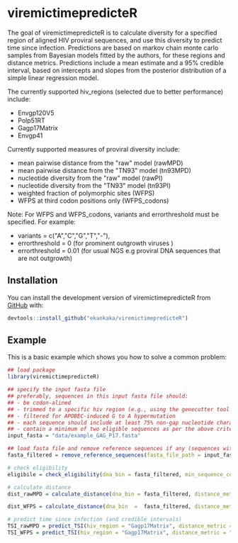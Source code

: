 
# viremictimepredicteR

<!-- badges: start -->
<!-- badges: end -->

The goal of viremictimepredicteR is to calculate diversity for a specified region of aligned HIV proviral sequences, and use this diversity to predict time since infection. Predictions are based on markov chain monte carlo samples from Bayesian models fitted by the authors, for these regions and distance metrics. Predictions include a mean estimate and a 95% credible interval, based on intercepts and slopes from the posterior distribution of a simple linear regression model.

The currently supported hiv_regions (selected due to better performance) include:
- Envgp120V5
- Polp51RT
- Gagp17Matrix
- Envgp41

Currently supported measures of proviral diversity include:
- mean pairwise distance from the "raw" model (rawMPD)
- mean pairwise distance from the "TN93" model (tn93MPD)
- nucleotide diversity from the "raw" model (rawPI)
- nucleotide diversity from the "TN93" model (tn93PI)
- weighted fraction of polymorphic sites (WFPS)
- WFPS at third codon positions only (WFPS_codons)

Note: For WFPS and WFPS_codons, variants and errorthreshold must be specified. For example:
- variants = c("A","C","G","T","-"), 
- errorthreshold = 0 (for prominent outgrowth viruses )
- errorthreshold = 0.01 (for usual NGS e.g proviral DNA sequences that are not outgrowth)

## Installation

You can install the development version of viremictimepredicteR from [GitHub](https://github.com/) with: 

``` r
devtools::install_github("ekankaka/viremictimepredicteR")
```

## Example

This is a basic example which shows you how to solve a common problem:

``` r
## load package
library(viremictimepredicteR)

## specify the input fasta file
## preferably, sequences in this input fasta file should:
## - be codon-alined 
## - trimmed to a specific hiv region (e.g., using the genecutter tool from los-alamos hiv website, or a similar tool).
## - filtered for APOBEC-induced G to A hypermutation
## - each sequence should include at least 75% non-gap nucleotide characters (A,C,G,T) across the width of the alignment.
## - contain a minimum of two eligible sequences as per the above criteria, excluding reference sequence(s).
input_fasta = "data/example_GAG_P17.fasta"

## load fasta file and remove reference sequences if any (sequences with pattern "Ref", or "HXB2" in the headers)
fasta_filtered = remove_reference_sequences(fasta_file_path = input_fasta)

# check eligibility
eligibile = check_eligibility(dna_bin = fasta_filtered, min_sequence_count = 2, min_seq_width = 9)

# calculate distance
dist_rawMPD = calculate_distance(dna_bin = fasta_filtered, distance_metric = "rawMPD", min_sequence_count = 2, min_seq_width = 9)

dist_WFPS = calculate_distance(dna_bin  =  fasta_filtered, distance_metric  =  "WFPS", min_sequence_count = 2, min_seq_width = 9, errorthreshold = 0, variants = c("A","C","G","T","-"))

# predict time since infection (and credible intervals)
TSI_rawMPD = predict_TSI(hiv_region = "Gagp17Matrix", distance_metric = "rawMPD", x_new = 0.003)
TSI_WFPS = predict_TSI(hiv_region = "Gagp17Matrix", distance_metric = "WFPS", x_new = 0.003)
```

